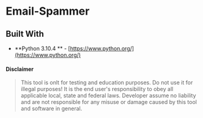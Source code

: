 # Email-Spammer

## Built With

* **Python 3.10.4 ** - [https://www.python.org/](https://www.python.org/)

#### Disclaimer
>This tool is onlt for testing and education purposes.
>Do not use it for illegal purposes!
>It is the end user's responsibility to obey all applicable local, state and federal laws.
>Developer assume no liability and are not responsible for any misuse or damage caused by this tool and software in general.
